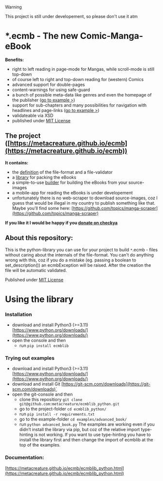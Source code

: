 > [!WARNING]
> This project is still under developement, so please don't use it atm

# *.ecmb - The new Comic-Manga-eBook
**Benefits:**
- right to left reading in page-mode for Mangas, while scroll-mode is still top-down
- of course left to right and top-down reading for (western) Comics
- advanced support for double-pages
- content-warnings for using safe-guard
- a bunch of possible meta-data like genres and even the homepage of the publisher ([go to example >](https://github.com/metacreature/ecmb_definition/blob/master/examples/v1.0/example_full.xml))
- support for sub-chapters and many possibilities for navigation with headlines and page-links ([go to example >](https://github.com/metacreature/ecmb_definition/blob/master/examples/v1.0/advanced_book/advanced_book.ecmb_unpacked/ecmb.xml))
- validateable via XSD
- published under [MIT License](https://choosealicense.com/licenses/mit/)

## The project ([https://metacreature.github.io/ecmb](https://metacreature.github.io/ecmb))
**It contains:**
- the [definition](https://github.com/metacreature/ecmb_definition) of the file-format and a file-validator
- a [library](https://github.com/metacreature/ecmblib_python) for packing the eBooks
- a simple-to-use [builder](https://github.com/metacreature/ecmb_builder) for building the eBooks from your source-images
- a mobile-app for reading the eBooks is under developement
- unfortunately there is no web-scraper to download source-images, coz I guess that would be illegal in my country to publish something like that. Maybe you'll find some here: [https://github.com/topics/manga-scraper](https://github.com/topics/manga-scraper)

**If you like it I would be happy if you  [donate on checkya](https://checkya.com/1hhp2cpit9eha/payme)**


## About this repository:

This is the python-library you can use for your project to build `*`.ecmb - files without caring about the internals of the file-format.
You can't do anything wrong with this, coz if you do a mistake (eg. passing a boolean to set_description()) an ecmbException will be raised. After the creation the file will be automatic validated. 

Published under [MIT License](https://choosealicense.com/licenses/mit/)

# Using the library

### Installation
- download and install Python3 (>=3.11) [https://www.python.org/downloads/](https://www.python.org/downloads/)
- open the console and then
    - run `pip install ecmblib`
 
### Trying out examples
- download and install Python3 (>=3.11) [https://www.python.org/downloads/](https://www.python.org/downloads/)
- download and install Git [https://git-scm.com/downloads](https://git-scm.com/downloads)´
- open the git-console and then
    - clone this repositiory `git clone git@github.com:metacreature/ecmblib_python.git`
    - go to the project-folder `cd ecmblib_python/`
    - run `pip install -r requirements.txt`
    - go to the example-folder `cd examples/advanced_book/`
    - run `python advanced_book.py`
The examples are working even if you didn't install the library via pip, but coz of the relative import type-hinting is not working.
If you want to use type-hinting you have to install the library first and then change the import of ecmblib at the top of the examples.

### Documentation:
[https://metacreature.github.io/ecmb/ecmblib_python.html](https://metacreature.github.io/ecmb/ecmblib_python.html)
